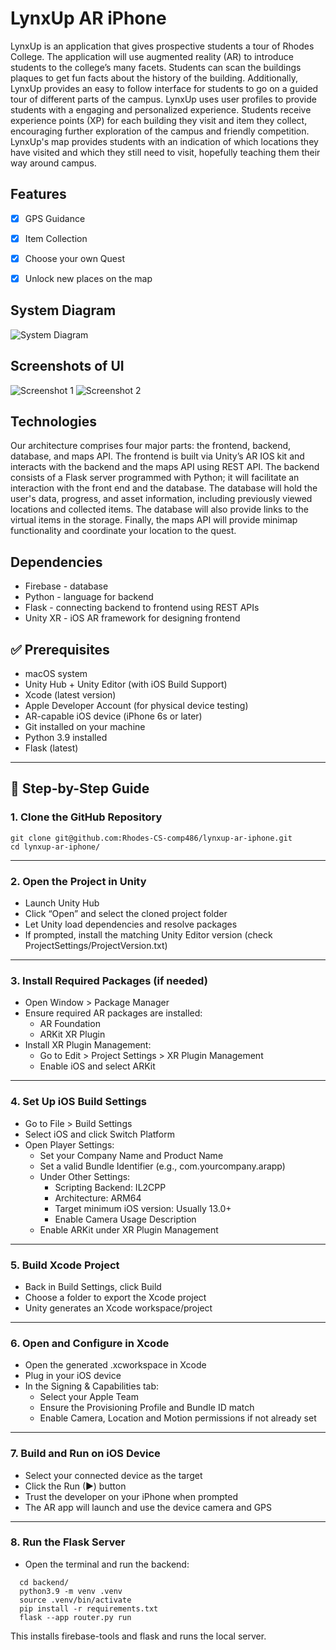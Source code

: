 # LynxUp AR iPhone
LynxUp is an application that gives prospective students a tour of Rhodes College. The application will use augmented reality (AR) to introduce students to the college’s many facets. Students can scan the buildings plaques to get fun facts about the history of the building. Additionally, LynxUp provides an easy to follow interface for students to go on a guided tour of different parts of the campus. LynxUp uses user profiles to provide students with a engaging and personalized experience. Students receive experience points (XP) for each building they visit and item they collect, encouraging further exploration of the campus and friendly competition. LynxUp's map provides students with an indication of which locations they have visited and which they still need to visit, hopefully teaching them their way around campus.


## Features
 - [X] GPS Guidance
 - [X] Item Collection
 - [X] Choose your own Quest
 - [X] Unlock new places on the map


## System Diagram
![System Diagram](assets/diagram.png)

## Screenshots of UI
![Screenshot 1](assets/screenshot_1.png)
![Screenshot 2](assets/screenshot_2.png)

## Technologies
Our architecture comprises four major parts: the frontend, backend, database, and maps API. The frontend is built via Unity’s AR IOS kit and interacts with the backend and the maps API using REST API. The backend consists of a Flask server programmed with Python; it will facilitate an interaction with the front end and the database. The database will hold the user's data, progress, and asset information, including previously viewed locations and collected items. The database will also provide links to the virtual items in the storage. Finally, the maps API will provide minimap functionality and coordinate your location to the quest.

## Dependencies
- Firebase - database
- Python - language for backend
- Flask - connecting backend to frontend using REST APIs
- Unity XR - iOS AR framework for designing frontend


## ✅ Prerequisites
- macOS system  
- Unity Hub + Unity Editor (with iOS Build Support)  
- Xcode (latest version)  
- Apple Developer Account (for physical device testing)  
- AR-capable iOS device (iPhone 6s or later)  
- Git installed on your machine  
- Python 3.9 installed  
- Flask (latest)  

---

## 🔧 Step-by-Step Guide

### 1. Clone the GitHub Repository
```
git clone git@github.com:Rhodes-CS-comp486/lynxup-ar-iphone.git  
cd lynxup-ar-iphone/
```
---

### 2. Open the Project in Unity
- Launch Unity Hub  
- Click “Open” and select the cloned project folder  
- Let Unity load dependencies and resolve packages  
- If prompted, install the matching Unity Editor version (check ProjectSettings/ProjectVersion.txt)

---

### 3. Install Required Packages (if needed)
- Open Window > Package Manager  
- Ensure required AR packages are installed:  
  - AR Foundation  
  - ARKit XR Plugin  
- Install XR Plugin Management:  
  - Go to Edit > Project Settings > XR Plugin Management  
  - Enable iOS and select ARKit

---

### 4. Set Up iOS Build Settings
- Go to File > Build Settings  
- Select iOS and click Switch Platform  
- Open Player Settings:  
  - Set your Company Name and Product Name  
  - Set a valid Bundle Identifier (e.g., com.yourcompany.arapp)  
  - Under Other Settings:  
    - Scripting Backend: IL2CPP  
    - Architecture: ARM64  
    - Target minimum iOS version: Usually 13.0+  
    - Enable Camera Usage Description  
  - Enable ARKit under XR Plugin Management

---

### 5. Build Xcode Project
- Back in Build Settings, click Build  
- Choose a folder to export the Xcode project  
- Unity generates an Xcode workspace/project

---

### 6. Open and Configure in Xcode
- Open the generated .xcworkspace in Xcode  
- Plug in your iOS device  
- In the Signing & Capabilities tab:  
  - Select your Apple Team  
  - Ensure the Provisioning Profile and Bundle ID match  
  - Enable Camera, Location and Motion permissions if not already set

---

### 7. Build and Run on iOS Device
- Select your connected device as the target  
- Click the Run (▶) button  
- Trust the developer on your iPhone when prompted  
- The AR app will launch and use the device camera and GPS

---

### 8. Run the Flask Server
- Open the terminal and run the backend:
```
  cd backend/  
  python3.9 -m venv .venv  
  source .venv/bin/activate  
  pip install -r requirements.txt  
  flask --app router.py run  
```

This installs firebase-tools and flask and runs the local server.
